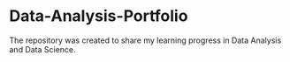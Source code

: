 # Data-Analysis-Portfolio
The repository was created to share my learning progress in Data Analysis and Data Science.

